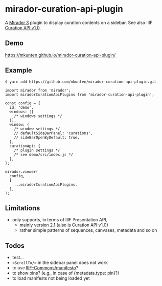 # mirador-curation-api-plugin

A [Mirador 3](https://projectmirador.org/) plugin to display curation contents on a sidebar.
See also IIIF [Curation API v1.0](http://codh.rois.ac.jp/iiif/curation/).

## Demo

https://mkunten.github.io/mirador-curation-api-plugin/

## Example

```shell
$ yarn add https://github.com/mkunten/mirador-curation-api-plugin.git
```

```javascipt
import mirador from 'mirador';
import miradorCurationApiPlugins from 'mirador-curation-api-plugin';

const config = {
  id: 'demo',
  windows: [{
    /* windows settings */
  }],
  window: {
    /* window settings */
    // defaultSideBarPanel: 'curations', 
    // sideBarOpenByDefault: true,
  },
  curationApi: {
    /* plugin settings */
    /* see demo/src/index.js */
  },
};

mirador.viewer(
  config,
  [
    ...miradorCurationApiPlugins,
  ],
);
```

## Limitations

- only supports, in terms of IIIF Presentation API,
    + mainly version 2.1 (also is Curation API v1.0)
    + rather simple patterns of sequences, canvases, metadata and so on

## Todos

- test...
- `<ScrollTo/>` in the sidebar panel does not work
- to use [IIIF-Commons/manifesto](https://github.com/IIIF-Commons/manifesto)?
- to show pins? (e.g., in case of {metadata.type: pin}?)
- to load manifests not being loaded yet
